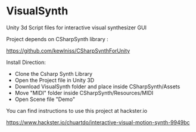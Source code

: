 # VisualSynth
Unity 3d Script files for interactive visual synthesizer GUI

Project depends on CSharpSynth library :

https://github.com/kewlniss/CSharpSynthForUnity

Install Direction:

* Clone the Csharp Synth Library
* Open the Project file in Unity 3D
* Download VisualSynth folder and place inside CSharpSynth/Assets
* Move "MIDI" folder inside CSharpSynth/Resources/MIDI
* Open Scene file "Demo"

You can find instructions to use this project at hackster.io

https://www.hackster.io/chuartdo/interactive-visual-motion-synth-9949bc
